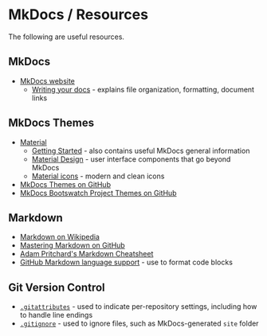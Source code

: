 # MkDocs / Resources #

The following are useful resources.

## MkDocs ##

*   [MkDocs website](http://www.mkdocs.org/)
    +   [Writing your docs](http://www.mkdocs.org/user-guide/writing-your-docs/) - explains file organization, formatting, document links

## MkDocs Themes ##

*   [Material](http://squidfunk.github.io/mkdocs-material/)
    +   [Getting Started](http://squidfunk.github.io/mkdocs-material/getting-started/) - also contains useful MkDocs general information
    +   [Material Design](https://material.io) - user interface components that go beyond MkDocs
    +   [Material icons](https://material.io/icons/) - modern and clean icons
*   [MkDocs Themes on GitHub](https://github.com/mkdocs/mkdocs/wiki/MkDocs-Themes)
*   [MkDocs Bootswatch Project Themes on GitHub](http://mkdocs.github.io/mkdocs-bootswatch/)

## Markdown ##

*   [Markdown on Wikipedia](https://en.wikipedia.org/wiki/Markdown)
*   [Mastering Markdown on GitHub](https://guides.github.com/features/mastering-markdown/)
*   [Adam Pritchard's Markdown Cheatsheet](https://github.com/adam-p/markdown-here/wiki/Markdown-Cheatsheet)
*   [GitHub Markdown language support](https://github.com/github/linguist/blob/master/lib/linguist/languages.yml) - use to format code blocks

## Git Version Control ##

*   [`.gitattributes`](https://git-scm.com/docs/gitattributes) - used to indicate per-repository settings, including how to handle line endings
*   [`.gitignore`](https://git-scm.com/docs/gitignore) - used to ignore files, such as MkDocs-generated `site` folder
